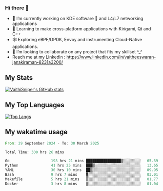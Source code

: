 ### Hi there 👋

- 🔭 I’m currently working on KDE software 💓 and L4/L7 networking applications 
- 📖 Learning to make cross-platform applications with Kirigami, Qt and C++
- 🕸️ Exploring eBPF/DPDK, Envoy and instrumenting Cloud-Native applications. 
- 👯 I’m looking to collaborate on any project that fits my skillset ^_^
- Reach me at my LinkedIn : https://www.linkedin.com/in/vaitheeswaran-janakiraman-8231a3200/

## My Stats
[![VaithiSniper's GitHub stats](https://github-readme-stats.vercel.app/api?username=VaithiSniper&hide=stars&theme=radical)](https://github.com/anuraghazra/github-readme-stats)

## My Top Languages

[![Top Langs](https://github-readme-stats.vercel.app/api/top-langs/?username=VaithiSniper&layout=compact)](https://github.com/anuraghazra/github-readme-stats)

## My wakatime usage

<!--START_SECTION:waka-->

```rust
From: 29 September 2024 - To: 30 March 2025

Total Time: 300 hrs 26 mins

Go                   198 hrs 21 mins ████████████████▒░░░░░░░░   65.39 %
Python               41 hrs 25 mins  ███▒░░░░░░░░░░░░░░░░░░░░░   13.65 %
YAML                 30 hrs 10 mins  ██▒░░░░░░░░░░░░░░░░░░░░░░   09.95 %
Bash                 9 hrs 7 mins    ▓░░░░░░░░░░░░░░░░░░░░░░░░   03.01 %
Makefile             5 hrs 21 mins   ▒░░░░░░░░░░░░░░░░░░░░░░░░   01.77 %
Docker               3 hrs 8 mins    ▒░░░░░░░░░░░░░░░░░░░░░░░░   01.04 %
```

<!--END_SECTION:waka-->
